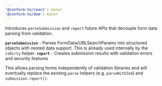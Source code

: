 ```yaml
---
'@conform-to/react': minor
'@conform-to/dom': minor
---
```


Introduces `parseSubmission` and `report` future APIs that decouple form data parsing from validation.

**`parseSubmission`** - Parses FormData/URLSearchParams into structured objects with nested data support. This is already used internally by the `isDirty` helper.
**`report`** - Creates submission results with validation errors and security features

This allows parsing forms independently of validation libraries and will eventually replace the existing `parse` helpers (e.g. `parseWithZod`) and `submission.report()`.
